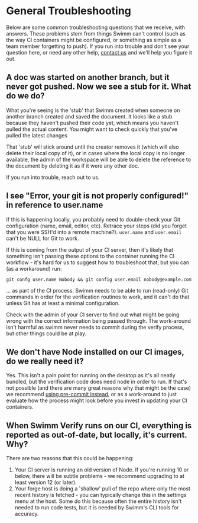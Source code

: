 # General Troubleshooting

Below are some common troubleshooting questions that we receive, with answers. These problems stem from things Swimm can't control (such as the way CI containers might be configured, or something as simple as a team member forgetting to push). If you run into trouble and don't see your question here, or need any other help, [contact us](Getting%20Support) and we'll help you figure it out.

## A doc was started on another branch, but it never got pushed. Now we see a stub for it. What do we do?

What you're seeing is the 'stub' that Swimm created when someone on another branch created and saved the document. It looks like a stub because they haven't pushed their code yet, which means you haven't pulled the actual content. You might want to check quickly that you've pulled the latest changes

That 'stub' will stick around until the creator removes it (which will also delete their local copy of it), or in cases where the local copy is no longer available, the admin of the workspace will be able to delete the reference to the document by deleting it as if it were any other doc. 

If you run into trouble, reach out to us.

## I see "Error, your git is not properly configured!" in reference to user.name

If this is happening locally, you probably need to double-check your Git configuration (name, email, editor, etc). Retrace your steps (did you forget that you were SSH'd into a remote machine?). `user.name` and `user.email` can't be NULL for Git to work.

If this is coming from the output of your CI server, then it's likely that something isn't passing these options to the container running the CI workflow - it's hard for us to suggest how to troubleshoot that, but you can (as a workaround) run:

```
git confg user.name Nobody && git config user.email nobody@example.com
```

... as part of the CI process. Swimm needs to be able to run (read-only) Git commands in order for the verification routines to work, and it can't do that unless Git has at least a minimal configuration.

Check with the admin of your CI server to find out what might be going wrong with the correct information being passed through. The work-around isn't harmful as swimm never needs to commit during the verify process, but other things could be at play.

## We don't have Node installed on our CI images, do we really need it?

Yes. This isn't a pain point for running on the desktop as it's all neatly bundled, but the verification code does need node in order to run. If that's not possible (and there are many great reasons why that might be the case) we recommend [using pre-commit instead](../Workflow/Continuous%20Integration#pre-commit), or as a work-around to just evaluate how the process might look before you invest in updating your CI containers. 

## When Swimm Verify runs on our CI, everything is reported as out-of-date, but locally, it's current. Why?

There are two reasons that this could be happening:

 1. Your CI server is running an old version of Node. If you're running 10 or below, there will be subtle problems - we recommend upgrading to at least version 12 (or later).
 2. Your forge host is doing a 'shallow' pull of the repo where only the most recent history is fetched - you can typically change this in the settings menu at the host. Some do this because often the entire history isn't needed to run code tests, but it is needed by Swimm's CLI tools for accuracy.